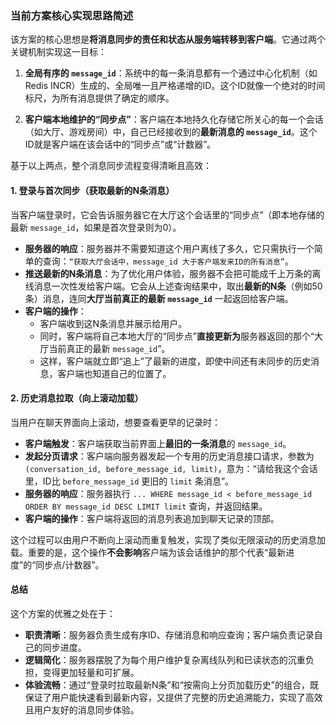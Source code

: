 
### **当前方案核心实现思路简述**

该方案的核心思想是**将消息同步的责任和状态从服务端转移到客户端**。它通过两个关键机制实现这一目标：

1.  **全局有序的 `message_id`**：系统中的每一条消息都有一个通过中心化机制（如Redis INCR）生成的、全局唯一且严格递增的ID。这个ID就像一个绝对的时间标尺，为所有消息提供了确定的顺序。

2.  **客户端本地维护的“同步点”**：客户端在本地持久化存储它所关心的每一个会话（如大厅、游戏房间）中，自己已经接收到的**最新消息的 `message_id`**。这个ID就是客户端在该会话中的“同步点”或“计数器”。

基于以上两点，整个消息同步流程变得清晰且高效：

#### **1. 登录与首次同步（获取最新的N条消息）**

当客户端登录时，它会告诉服务器它在大厅这个会话里的“同步点”（即本地存储的最新 `message_id`，如果是首次登录则为0）。

*   **服务器的响应**：服务器并不需要知道这个用户离线了多久，它只需执行一个简单的查询：`“获取大厅会话中，message_id 大于客户端发来ID的所有消息”`。
*   **推送最新的N条消息**：为了优化用户体验，服务器不会把可能成千上万条的离线消息一次性发给客户端。它会从上述查询结果中，取出**最新的N条**（例如50条）消息，连同**大厅当前真正的最新 `message_id`** 一起返回给客户端。
*   **客户端的操作**：
    *   客户端收到这N条消息并展示给用户。
    *   同时，客户端将自己本地大厅的“同步点”**直接更新为**服务器返回的那个“大厅当前真正的最新 `message_id`”。
    *   这样，客户端就立即“追上”了最新的进度，即使中间还有未同步的历史消息，客户端也知道自己的位置了。

#### **2. 历史消息拉取（向上滚动加载）**

当用户在聊天界面向上滚动，想要查看更早的记录时：

*   **客户端触发**：客户端获取当前界面上**最旧的一条消息**的 `message_id`。
*   **发起分页请求**：客户端向服务器发起一个专用的历史消息接口请求，参数为 `(conversation_id, before_message_id, limit)`，意为：“请给我这个会话里，ID比 `before_message_id` 更旧的 `limit` 条消息”。
*   **服务器的响应**：服务器执行 `... WHERE message_id < before_message_id ORDER BY message_id DESC LIMIT limit` 查询，并返回结果。
*   **客户端的操作**：客户端将返回的消息列表追加到聊天记录的顶部。

这个过程可以由用户不断向上滚动而重复触发，实现了类似无限滚动的历史消息加载。重要的是，这个操作**不会影响**客户端为该会话维护的那个代表“最新进度”的“同步点/计数器”。

#### **总结**

这个方案的优雅之处在于：

*   **职责清晰**：服务器负责生成有序ID、存储消息和响应查询；客户端负责记录自己的同步进度。
*   **逻辑简化**：服务器摆脱了为每个用户维护复杂离线队列和已读状态的沉重负担，变得更加轻量和可扩展。
*   **体验流畅**：通过“登录时拉取最新N条”和“按需向上分页加载历史”的组合，既保证了用户能快速看到最新内容，又提供了完整的历史追溯能力，实现了高效且用户友好的消息同步体验。